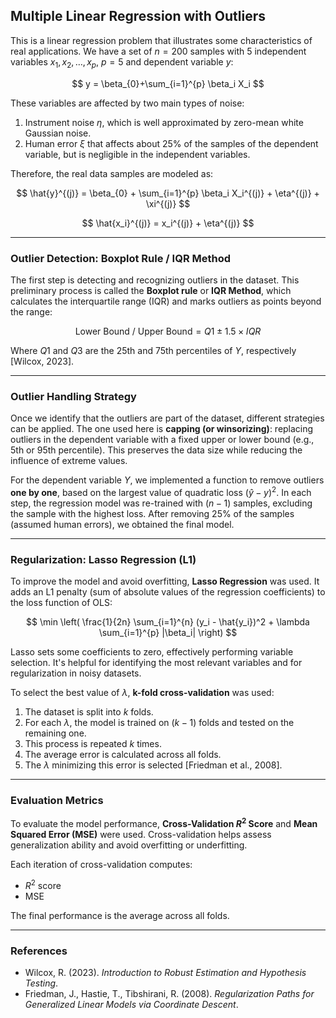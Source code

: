 ## Multiple Linear Regression with Outliers

This is a linear regression problem that illustrates some characteristics of real applications. We have a set of $n=200$ samples with 5 independent variables $x_1, x_2, \ldots, x_p,\ p=5$ and dependent variable $y$:

$$
y = \beta_{0}+\sum_{i=1}^{p} \beta_i X_i
$$

These variables are affected by two main types of noise:
1. Instrument noise $\eta$, which is well approximated by zero-mean white Gaussian noise.
2. Human error $\xi$ that affects about 25% of the samples of the dependent variable, but is negligible in the independent variables.

Therefore, the real data samples are modeled as:

$$
\hat{y}^{(j)} = \beta_{0} + \sum_{i=1}^{p} \beta_i X_i^{(j)} + \eta^{(j)} + \xi^{(j)}
$$

$$
\hat{x_i}^{(j)} = x_i^{(j)} + \eta^{(j)}
$$

---

### Outlier Detection: Boxplot Rule / IQR Method

The first step is detecting and recognizing outliers in the dataset. This preliminary process is called the **Boxplot rule** or **IQR Method**, which calculates the interquartile range (IQR) and marks outliers as points beyond the range:

$$
\text{Lower Bound / Upper Bound} = Q1 \pm 1.5 \times IQR
$$

Where $Q1$ and $Q3$ are the 25th and 75th percentiles of $Y$, respectively [Wilcox, 2023].

---

### Outlier Handling Strategy

Once we identify that the outliers are part of the dataset, different strategies can be applied. The one used here is **capping (or winsorizing)**: replacing outliers in the dependent variable with a fixed upper or lower bound (e.g., 5th or 95th percentile). This preserves the data size while reducing the influence of extreme values.

For the dependent variable $Y$, we implemented a function to remove outliers **one by one**, based on the largest value of quadratic loss $(\hat{y} - y)^2$. In each step, the regression model was re-trained with $(n - 1)$ samples, excluding the sample with the highest loss. After removing 25% of the samples (assumed human errors), we obtained the final model.

---

### Regularization: Lasso Regression (L1)

To improve the model and avoid overfitting, **Lasso Regression** was used. It adds an L1 penalty (sum of absolute values of the regression coefficients) to the loss function of OLS:

$$
\min \left( \frac{1}{2n} \sum_{i=1}^{n} (y_i - \hat{y_i})^2 + \lambda \sum_{i=1}^{p} |\beta_i| \right)
$$

Lasso sets some coefficients to zero, effectively performing variable selection. It's helpful for identifying the most relevant variables and for regularization in noisy datasets.

To select the best value of $\lambda$, **k-fold cross-validation** was used:

1. The dataset is split into $k$ folds.
2. For each $\lambda$, the model is trained on $(k - 1)$ folds and tested on the remaining one.
3. This process is repeated $k$ times.
4. The average error is calculated across all folds.
5. The $\lambda$ minimizing this error is selected [Friedman et al., 2008].

---

### Evaluation Metrics

To evaluate the model performance, **Cross-Validation $R^2$ Score** and **Mean Squared Error (MSE)** were used. Cross-validation helps assess generalization ability and avoid overfitting or underfitting.

Each iteration of cross-validation computes:

- $R^2$ score
- MSE

The final performance is the average across all folds.

---

### References

- Wilcox, R. (2023). *Introduction to Robust Estimation and Hypothesis Testing*.
- Friedman, J., Hastie, T., Tibshirani, R. (2008). *Regularization Paths for Generalized Linear Models via Coordinate Descent*.

